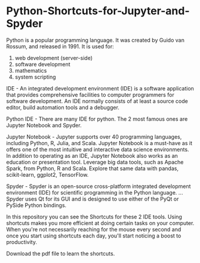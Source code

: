 # Python-Shortcuts-for-Jupyter-and-Spyder

Python is a popular programming language. It was created by Guido van Rossum, and released in 1991.
It is used for:

1) web development (server-side)
2) software development
3) mathematics
4) system scripting

IDE - An integrated development environment (IDE) is a software application that provides comprehensive facilities to computer programmers for software development. An IDE normally consists of at least a source code editor, build automation tools and a debugger.

Python IDE - There are many IDE for python. The 2 most famous ones are Jupyter Notebook and Spyder.

Jupyter Notebook - Jupyter supports over 40 programming languages, including Python, R, Julia, and Scala. Jupyter Notebook is a must-have as it offers one of the most intuitive and interactive data science environments. In addition to operating as an IDE, Jupyter Notebook also works as an education or presentation tool. Leverage big data tools, such as Apache Spark, from Python, R and Scala. Explore that same data with pandas, scikit-learn, ggplot2, TensorFlow.

Spyder - Spyder is an open-source cross-platform integrated development environment (IDE) for scientific programming in the Python language. ... Spyder uses Qt for its GUI and is designed to use either of the PyQt or PySide Python bindings.

In this repository you can see the Shortcuts for these 2 IDE tools. Using shortcuts makes you more efficient at doing certain tasks on your computer. When you're not necessarily reaching for the mouse every second and once you start using shortcuts each day, you'll start noticing a boost to productivity.

Download the pdf file to learn the shortcuts.

